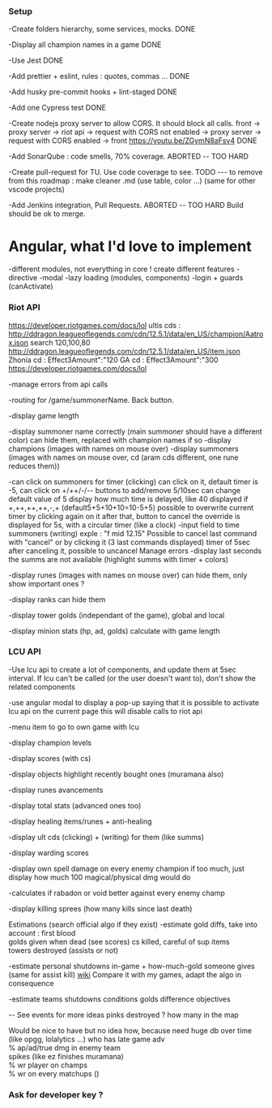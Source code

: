 ### Setup

-Create folders hierarchy, some services, mocks.            DONE

-Display all champion names in a game                       DONE

-Use Jest                                                   DONE

-Add prettier + eslint, rules : quotes, commas ...          DONE

-Add husky pre-commit hooks + lint-staged                   DONE

-Add one Cypress test                                       DONE

-Create nodejs proxy server to allow CORS.
It should block all calls.
front -> proxy server -> riot api -> 
    request with CORS not enabled -> 
    proxy server -> request with CORS enabled -> front
https://youtu.be/ZGymN8aFsv4                                DONE

-Add SonarQube : code smells, 70% coverage.                 ABORTED -- TOO HARD

-Create pull-request for TU. Use code coverage to see.      TODO
--- to remove from this roadmap : make cleaner .md (use table, color ...) (same for other vscode projects)

-Add Jenkins integration, Pull Requests.                    ABORTED -- TOO HARD
Build should be ok to merge.

# Angular, what I'd love to implement

-different modules, not everything in core !
    create different features
-directive
-modal
-lazy loading (modules, components)
-login + guards (canActivate)

### Riot API

https://developer.riotgames.com/docs/lol
ultis cds : http://ddragon.leagueoflegends.com/cdn/12.5.1/data/en_US/champion/Aatrox.json
    search 120,100,80
http://ddragon.leagueoflegends.com/cdn/12.5.1/data/en_US/item.json
    Zhonia cd : 	Effect3Amount":"120
    GA cd : 		Effect3Amount":"300
https://developer.riotgames.com/docs/lol
    
    
-manage errors from api calls

-routing for /game/summonerName. Back button.

-display game length

-display summoner name correctly (main summoner should have a different color)
    can hide them, replaced with champion names if so
-display champions  (images with names on mouse over)
-display summoners  (images with names on mouse over, cd (aram cds different, one rune reduces them))

-can click on summoners for timer   (clicking)
    can click on it, default timer is -5, can click on +/++/-/-- buttons to add/remove 5/10sec
    can change default value of 5
    display how much time is delayed, like 40 displayed if +,++,++,++,-,+ (default5+5+10+10=10-5+5)
    possible to overwrite current timer by clicking again on it
        after that, button to cancel the override is displayed for 5s, with a circular timer (like a clock)
-input field to time summoners      (writing)
    exple : "f mid 12.15"
    Possible to cancel last command with "cancel" or by clicking it (3 last commands displayed)
        timer of 5sec after canceling it, possible to uncancel
    Manage errors
-display last seconds the summs are not available (highlight summs with timer + colors)

-display runes      (images with names on mouse over)
    can hide them, only show important ones ?

-display ranks
    can hide them

-display tower golds (independant of the game), global and local

-display minion stats (hp, ad, golds)
    calculate with game length

### LCU API

-Use lcu api to create a lot of components, and update them at 5sec interval.
If lcu can't be called (or the user doesn't want to), don't show the related components

-use angular modal to display a pop-up saying 
    that it is possible to activate lcu api on the current page
    this will disable calls to riot api

-menu item to go to own game with lcu

-display champion levels

-display scores (with cs)

-display objects
    highlight recently bought ones (muramana also)

-display runes avancements

-display total stats (advanced ones too)

-display healing items/runes + anti-healing

-display ult cds
    (clicking) + (writing) for them (like summs)

-display warding scores

-display own spell damage on every enemy champion
    if too much, just display how much 100 magical/physical dmg would do

-calculates if rabadon or void better against every enemy champ

-display killing sprees (how many kills since last death)

Estimations (search official algo if they exist)
-estimate gold diffs, take into account :
    first blood  
    golds given when dead (see scores)
    cs killed, careful of sup items  
    towers destroyed (assists or not)  

-estimate personal shutdowns in-game + how-much-gold someone gives (same for assist kill)
    [wiki](https://leagueoflegends.fandom.com/wiki/Kill)
    Compare it with my games, adapt the algo in consequence

-estimate teams shutdowns conditions
    golds difference
    objectives

--
See events for more ideas
    pinks destroyed ? how many in the map

Would be nice to have but no idea how, because need huge db over time (like opgg, lolalytics ...)
    who has late game adv  
    % ap/ad/true dmg in enemy team  
    spikes (like ez finishes muramana)  
    % wr player on champs  
    % wr on every matchups ()  

### Ask for developer key ?